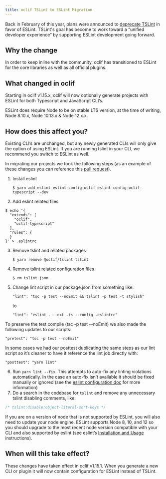 ```yaml
---
title: oclif TSLint to ESLint Migration
---
```


Back in February of this year, plans were announced to [deprecate TSLint](https://github.com/palantir/tslint/issues/4534) in favor of ESLint. TSLint's goal has become to work toward a “unified developer experience” by supporting ESLint development going forward.

## Why the change

In order to keep inline with the community, oclif has transitioned to ESLint for the core libraries as well as all official plugins.

## What changed in oclif

Starting in oclif v1.15.x, oclif will now optionally generate projects with ESLint for both Typescript and JavaScript CLI’s.

ESLint does require Node to be on stable LTS version, at the time of writing, Node 8.10.x, Node 10.13.x & Node 12.x.x.

## How does this affect you?

Existing CLI’s are unchanged, but any newly generated CLIs will only give the option of using ESLint. If you are running tslint in your CLI, we recommend you switch to ESLint as well.

In migrating our projects we took the following steps (as an example of these changes you can reference this [pull request](https://github.com/oclif/githubcli/pull/10)).

1. Install eslint

    `$ yarn add eslint eslint-config-oclif eslint-config-oclif-typescript --dev`
2. Add eslint related files
```shell
$ echo '{
  "extends": [
    "oclif",
    "oclif-typescript"
  ],
  "rules": {
  }
}' > .eslintrc
```
3. Remove tslint and related packages

    `$ yarn remove @oclif/tslint tslint`
4. Remove tslint related configuration files

    `$ rm tslint.json`
5. Change lint script in our package.json from something like:

    `"lint": "tsc -p test --noEmit && tslint -p test -t stylish"`
    
    to
    
    `"lint": "eslint . --ext .ts --config .eslintrc"`

To preserve the test compile (tsc -p test --noEmit) we also made the following updates to our scripts:

`"pretest": "tsc -p test --noEmit"`

In some cases we had our posttest duplicating the same steps as our lint script so it’s cleaner to have it reference the lint job directly with:

`"posttest": "yarn lint"`


6. Run `yarn lint --fix`. This attempts to auto-fix any linting violations automatically. In the case an auto-fix isn’t available it should be fixed manually or ignored (see the [eslint configuration doc](https://eslint.org/docs/user-guide/configuring) for more information) 
7. Do a search in the codebase for `tslint` and remove any unnecessary tslint disabling comments, like: 
```javascript
/* tslint:disable:object-literal-sort-keys */
```


If you are on a version of node that is not supported by ESLint, you will also need to update your node engine. ESLint supports Node 8, 10, and 12 so you should upgrade to the most recent node version compatible with your CLI and also supported by eslint (see eslint’s [Installation and Usage](https://www.npmjs.com/package/eslint#installation-and-usage) instructions).

## When will this take effect?

These changes have taken effect in oclif v1.15.1. When you generate a new CLI or plugin it will now contain configuration for ESLint instead of TSLint.
